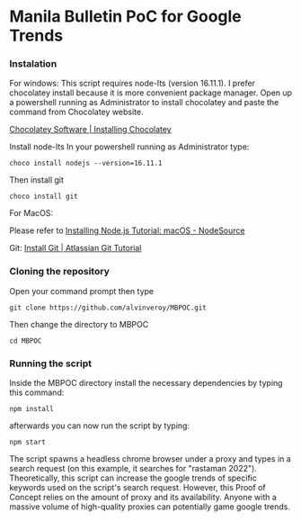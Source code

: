 # Manila Bulletin PoC for Google Trends

### Instalation
For windows:
  This script requires node-lts (version 16.11.1). I prefer chocolatey install because it is more convenient package manager. Open up a powershell running as Administrator to install chocolatey and paste the command from Chocolatey website.

[Chocolatey Software \| Installing Chocolatey](https://chocolatey.org/install)

Install node-lts
In your powershell running as Administrator type:
```
choco install nodejs --version=16.11.1
```
Then install git
```
choco install git
```

For MacOS:

Please refer to [Installing Node.js Tutorial: macOS - NodeSource](https://nodesource.com/blog/installing-nodejs-tutorial-mac-os-x/)

Git: [Install Git \| Atlassian Git Tutorial](https://www.atlassian.com/git/tutorials/install-git)


### Cloning the repository

Open your command prompt then type

```
git clone https://github.com/alvinveroy/MBPOC.git
```
Then change the directory to MBPOC

```
cd MBPOC
```

### Running the script

Inside the MBPOC directory install the necessary dependencies by typing this command:
```
npm install
```

afterwards you can now run the script by typing:

```
npm start
```

The script spawns a headless chrome browser under a proxy and types in a search request (on this example, it searches for "rastaman 2022"). Theoretically, this script can increase the google trends of specific keywords used on the script's search request. However, this Proof of Concept relies on the amount of proxy and its availability. Anyone with a massive volume of high-quality proxies can potentially game google trends.